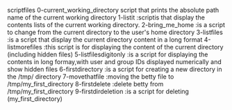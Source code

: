 scriptfiles
0-current_working_directory script that prints the absolute path name of the current working directory
1-listit :scriptis that display the contents lists of the current working directory.
2-bring_me_home :is a script to change from the current directory to the user's home directory
3-listfiles :is a script that display the current directory content in a long format
4-listmorefiles :this script is for displaying the content of the current directory (including hidden files)
5-listfilesdigitonly :is a script for displaying the contents in long formay,with user and group IDs displayed numerically and show hidden files
6-firstdirectory :is a script for creating a new directory in the /tmp/ directory
7-movethatfile :moving the betty file to /tmp/my_first_directory
8-firstdelete :delete betty from /tmp/my_first_directory
9-firstdirdeletion :is a script for deleting (my_first_directory)
